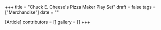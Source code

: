 +++
title = "Chuck E. Cheese's Pizza Maker Play Set"
draft = false
tags = ["Merchandise"]
date = ""

[Article]
contributors = []
gallery = []
+++